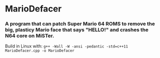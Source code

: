 # MarioDefacer

### A program that can patch Super Mario 64 ROMS to remove the big, plasticy Mario face that says "HELLO!" and crashes the N64 core on MiSTer.

Build in Linux with:
`g++ -Wall -W -ansi -pedantic -std=c++11 MarioDefacer.cpp -o MarioDefacer`
